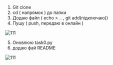 1. Git clone 
2. cd ( напрямок ) до папки 
3. Додаю файл ( echo > ..  , git add(підключаю))
4. Пушу ( push, передаю в онлайн )


![111](https://user-images.githubusercontent.com/86946311/124971609-13cb2880-e032-11eb-826c-659af2757d37.png)


5. Оновлюю task0.py
6. додаю фай README


![111](https://user-images.githubusercontent.com/86946311/124972194-bdaab500-e032-11eb-9616-0bd45566e826.png)


